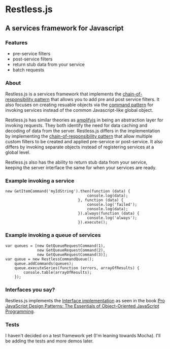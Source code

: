 Restless.js
===========

## A services framework for Javascript ##

### Features ###

* pre-service filters
* post-service filters
* return stub data from your service
* batch requests

### About ###

Restless.js is a services framework that implements the [chain-of-responsibility pattern](http://en.wikipedia.org/wiki/Chain-of-responsibility_pattern) that allows you to add pre and post service filters. It also focuses on creating resuable objects via the [command pattern](http://en.wikipedia.org/wiki/Command_pattern) for invoking services instead of the common Javascript-like global object.

Restless.js has similar theories as [amplifyjs](http://amplifyjs.com/api/request/) in being an abstraction layer for invoking requests. They both identify the need for data caching and decoding of data from the server. Restless.js differs in the implementation by implementing the [chain-of-responsibility pattern](http://en.wikipedia.org/wiki/Chain-of-responsibility_pattern) that allow multiple custom filters to be created and applied pre-service or post-service. It also differs by invoking separate objects instead of registering services at a global level.

Restless.js also has the ability to return stub data from your service, keeping the server interface the same for when your services are ready.

### Example invoking a service ###

```
new GetItemCommand('myIdString').then(function (data) {
                                    console.log(data);
                                }, function (data) {
                                    console.log('failed');
                                    console.log(data);
                                }).always(function (data) {
                                    console.log('always');
                                }).execute();
```

### Example invoking a queue of services ###

```
var queues = [new GetQueueRequestCommand(1),
              new GetQueueRequestCommand(2),
              new GetQueueRequestCommand(3)];
var queue = new RestlessCommandQueue();
    queue.addCommands(queues);
    queue.executeSeries(function (errors, arrayOfResults) {
        console.table(arrayOfResults);
    });
```

### Interfaces you say? ###

Restless.js implements the [Interface implementation](https://github.com/RestlessThinker/Javascript-Interface) as seen in the book [Pro JavaScript Design Patterns: The Essentials of Object-Oriented JavaScript Programming](http://www.amazon.com/gp/product/159059908X/ref=as_li_tl?ie=UTF8&camp=1789&creative=390957&creativeASIN=159059908X&linkCode=as2&tag=theresminofad-20&linkId=ON3SQFSLM2F42S34). 

### Tests ###
I haven't decided on a test framework yet (I'm leaning towards Mocha). I'll be adding the tests and more demos later.

